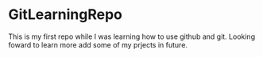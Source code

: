 # GitLearningRepo
This is my first repo while I was learning how to use github and git. Looking foward to learn more add some of my prjects in future.
